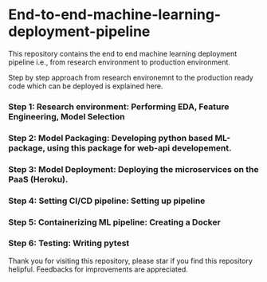 # End-to-end-machine-learning-deployment-pipeline
This repository contains the end to end machine learning deployment pipeline i.e., from research environment to production environment.

Step by step approach from research environemnt to the production ready code which can be deployed is explained here.

### Step 1: Research environment: Performing EDA, Feature Engineering, Model Selection

### Step 2: Model Packaging: Developing python based ML-package, using this package for web-api developement.

### Step 3: Model Deployment: Deploying the microservices on the PaaS (Heroku).

### Step 4: Setting CI/CD pipeline: Setting up pipeline

### Step 5: Containerizing ML pipeline: Creating a Docker

### Step 6: Testing: Writing pytest

Thank you for visiting this repository, please star if you find this repository helipful. Feedbacks for improvements are appreciated.
